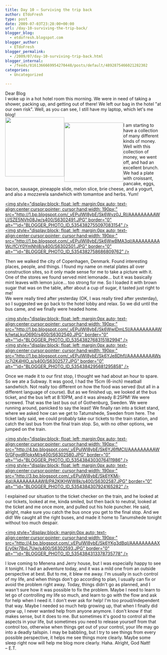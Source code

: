 ```yaml
---
title: Day 10 – Surviving the trip back
author: ETdoFresh
type: post
date: 2009-07-03T23:28:00+00:00
url: /day-10-surviving-the-trip-back/
blogger_blog:
  - etdofresh.blogspot.com
blogger_author:
  - ETdoFresh
blogger_permalink:
  - /2009/07/day-10-surviving-trip-back.html
blogger_internal:
  - /feeds/8161366669954270448/posts/default/4892875466021282302
categories:
  - Uncategorized

---
```

<div>
  Dear Blog
</div>

<div>
  I woke up in a hot hotel room this morning. We were in need of taking a shower, packing up, and getting out of there! We left our bag in the hotel "at our own risk". Well, as you can see, I still have my laptop, which let's me blog!
</div>

<div>
  <a href="http://3.bp.blogspot.com/_yEPuIWl8ybE/Sk6WvBHqmwI/AAAAAAAAAWE/_g_QZ-_wteM/s1600/S6302475.JPG"><img style="display:block; float: left; margin:0px auto; text-align:center;cursor:pointer; cursor:hand;width: 190px;" src="http://3.bp.blogspot.com/_yEPuIWl8ybE/Sk6WvBHqmwI/AAAAAAAAAWE/_g_QZ-_wteM/s400/S6302475.JPG" border="0" alt=""id="BLOGGER_PHOTO_ID_5354382741488704258" /></a><br /> <a href="http://1.bp.blogspot.com/_yEPuIWl8ybE/Sk6Wvu2G5sI/AAAAAAAAAWM/Ic8vGvbfkR4/s1600/S6302478.JPG"><img style="display:block; float: left; margin:0px auto; text-align:center;cursor:pointer; cursor:hand;width: 190px;" src="http://1.bp.blogspot.com/_yEPuIWl8ybE/Sk6Wvu2G5sI/AAAAAAAAAWM/Ic8vGvbfkR4/s400/S6302478.JPG" border="0" alt=""id="BLOGGER_PHOTO_ID_5354382753763092162" /></a>
</div>

<div>
  I am starting to have a collection of many different kinds of money. Well with this collection of money, we went off, and had an excellent brunch. We had a plate with croissant, pancake, eggs, bacon, sausage, pineapple slide, melon slice, brie cheese, and a yogurt, and also a mozzerela sandwhich with tomamtoe and herbs. Yum!
</div>

[<img style="display:block; float: left; margin:0px auto; text-align:center;cursor:pointer; cursor:hand;width: 190px;" src="http://1.bp.blogspot.com/_yEPuIWl8ybE/Sk6Wvz0J_RI/AAAAAAAAAWU/SZE5NVh08Jw/s400/S6302491.JPG" border="0" alt=""id="BLOGGER_PHOTO_ID_5354382755097083154" />][1]  
[<img style="display:block; float: left; margin:0px auto; text-align:center;cursor:pointer; cursor:hand;width: 190px;" src="http://1.bp.blogspot.com/_yEPuIWl8ybE/Sk6WwBMA3qI/AAAAAAAAAWc/fCiY0YmNhl8/s400/S6302501.JPG" border="0" alt=""id="BLOGGER_PHOTO_ID_5354382758686809762" />][2]

<div>
  Then we walked the city of Copenhagen, Denmark. Found interesting places, people, and things. I found my name on metal plates all over construction sites, so it only made sense for me to take a picture with it. One of the stores we found served mint lemonade... but it was basically mint leaves with lemon juice... too strong for me. So I loaded it with brown sugar that was on the table, after about a cup of sugar, it tasted just right to me!
</div>

<div>
  We were really tired after yesterday (OK, I was really tired after yesterday), so I suggested we go back to the hotel lobby and relax. So we did until the bus came, and we finally were headed home.
</div>

[<img style="display:block; float: left; margin:0px auto; text-align:center;cursor:pointer; cursor:hand;width: 190px;" src="http://1.bp.blogspot.com/_yEPuIWl8ybE/Sk6WwlDmL5I/AAAAAAAAAWk/lwtaLkuO690/s400/S6302540.JPG" border="0" alt=""id="BLOGGER_PHOTO_ID_5354382768315182994" />][3]  
[<img style="display:block; float: left; margin:0px auto; text-align:center;cursor:pointer; cursor:hand;width: 190px;" src="http://1.bp.blogspot.com/_yEPuIWl8ybE/Sk6YJe8DhfI/AAAAAAAAAWs/c7j2K4HIO_s/s400/S6302577.JPG" border="0" alt=""id="BLOGGER_PHOTO_ID_5354384295681295858" />][4]

<div>
  Once we made it to our first stop, I thought we had about an hour to spare. So we ate a Subway. It was good, I had the 15cm (6-inch) meatball sandwhich. Not really too different on how the food was served (but all in a different language of course). But as we finished up, we looked at the bus ticket, and the bus left at 8:10PM, and it was already 8:25PM! We were screwed. That was the last bus out of Gothenburg, Sweden. We were running around, panicked to say the least! We finally ran into a ticket stand, where we asked how can we get to Tatumshede, Sweden from here. The ticket lady said, we could probably take our tickets to the train station, and catch the last bus from the final train stop. So, with no other options, we jumped on the train.
</div>

[<img style="display:block; float: left; margin:0px auto; text-align:center;cursor:pointer; cursor:hand;width: 190px;" src="http://4.bp.blogspot.com/_yEPuIWl8ybE/Sk6YJ6fMClI/AAAAAAAAAW0/GFgydR1okxM/s400/S6302580.JPG" border="0" alt=""id="BLOGGER_PHOTO_ID_5354384303076411986" />][5]  
[<img style="display:block; float: left; margin:0px auto; text-align:center;cursor:pointer; cursor:hand;width: 190px;" src="http://3.bp.blogspot.com/_yEPuIWl8ybE/Sk6YKMi-4qI/AAAAAAAAAW8/PA2KlKHWW8k/s400/S6302587.JPG" border="0" alt=""id="BLOGGER_PHOTO_ID_5354384307924165282" />][6]

<div>
  I explained our situation to the ticket checker on the train, and he looked at our tickets, looked at me, kinda smiled, but then back to neutral, looked at the ticket and me once more, and pulled out his hole puncher. He said, alright, make sure you catch the bus once you get to the final stop. And we did! We caught all the right buses, and made it home to Tanumshede tonight without too much despair.
</div>

[<img style="display:block; margin:0px auto; text-align:center;cursor:pointer; cursor:hand;width: 190px;" src="http://4.bp.blogspot.com/_yEPuIWl8ybE/Sk6YKg3dBqI/AAAAAAAAAXE/y0kr7BxL7Uw/s400/S6302593.JPG" border="0" alt=""id="BLOGGER_PHOTO_ID_5354384313378735778" />][7]

<div>
  I love coming to Menena and Jerry house, but I was especially happy to see it tonight. I had an adventure today, and it was a mild one from an outside perspective at best. But to me, it blew me away. I'm usually in such control of my life, and when things don't go according to plan, I usually can fix or avoid the problem right away. Today, things didn't go as planned, and I wasn't sure how it was possible to fix the problem. Maybe I need to learn to let go of controlling my life so much, and learn to go with the flow and ask for help when I need it. I don't ever ask for help! I'm too proud/independent that way. Maybe I needed so much help growing up, that when I finally did grow up, I never wanted help from anyone anymore. I don't know if that makes sense, but it does to me. But sometimes it's good to control all the aspects in your life, but sometimes you need to release yourself from that control too, otherwise when things get out of your control, your life may go into a deadly tailspin. I may be babbling, but I try to see things from every possible perspective, it helps me see things more clearly. Maybe some sleep right now will help me blog more clearly. Haha. Alright, God Natt!
</div>

<div>
  &#8211; E.T.
</div>

 [1]: http://1.bp.blogspot.com/_yEPuIWl8ybE/Sk6Wvz0J_RI/AAAAAAAAAWU/SZE5NVh08Jw/s1600/S6302491.JPG
 [2]: http://1.bp.blogspot.com/_yEPuIWl8ybE/Sk6WwBMA3qI/AAAAAAAAAWc/fCiY0YmNhl8/s1600/S6302501.JPG
 [3]: http://1.bp.blogspot.com/_yEPuIWl8ybE/Sk6WwlDmL5I/AAAAAAAAAWk/lwtaLkuO690/s1600/S6302540.JPG
 [4]: http://1.bp.blogspot.com/_yEPuIWl8ybE/Sk6YJe8DhfI/AAAAAAAAAWs/c7j2K4HIO_s/s1600/S6302577.JPG
 [5]: http://4.bp.blogspot.com/_yEPuIWl8ybE/Sk6YJ6fMClI/AAAAAAAAAW0/GFgydR1okxM/s1600/S6302580.JPG
 [6]: http://3.bp.blogspot.com/_yEPuIWl8ybE/Sk6YKMi-4qI/AAAAAAAAAW8/PA2KlKHWW8k/s1600/S6302587.JPG
 [7]: http://4.bp.blogspot.com/_yEPuIWl8ybE/Sk6YKg3dBqI/AAAAAAAAAXE/y0kr7BxL7Uw/s1600/S6302593.JPG